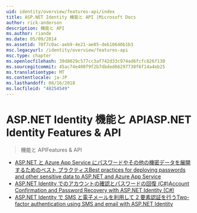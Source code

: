 ```yaml
---
uid: identity/overview/features-api/index
title: ASP.NET Identity 機能と API |Microsoft Docs
author: rick-anderson
description: 機能と API
ms.author: riande
ms.date: 05/09/2014
ms.assetid: 70f7c0ac-aeb9-4e21-ae05-deb10640b1b3
msc.legacyurl: /identity/overview/features-api
msc.type: chapter
ms.openlocfilehash: 39d8029c577cc3af742d33c974ad6fcfc826f130
ms.sourcegitcommit: 45ac74e400f9f2b7dbded66297730f6f14a4eb25
ms.translationtype: MT
ms.contentlocale: ja-JP
ms.lasthandoff: 08/16/2018
ms.locfileid: "48254549"
---
```

<a name="aspnet-identity-features--api"></a><span data-ttu-id="0c761-103">ASP.NET Identity 機能と API</span><span class="sxs-lookup"><span data-stu-id="0c761-103">ASP.NET Identity Features & API</span></span>
====================
> <span data-ttu-id="0c761-104">機能と API</span><span class="sxs-lookup"><span data-stu-id="0c761-104">Features & API</span></span>


- [<span data-ttu-id="0c761-105">ASP.NET と Azure App Service にパスワードやその他の機密データを展開するためのベスト プラクティス</span><span class="sxs-lookup"><span data-stu-id="0c761-105">Best practices for deploying passwords and other sensitive data to ASP.NET and Azure App Service</span></span>](best-practices-for-deploying-passwords-and-other-sensitive-data-to-aspnet-and-azure.md)
- [<span data-ttu-id="0c761-106">ASP.NET Identity でのアカウントの確認とパスワードの回復 (C#)</span><span class="sxs-lookup"><span data-stu-id="0c761-106">Account Confirmation and Password Recovery with ASP.NET Identity (C#)</span></span>](account-confirmation-and-password-recovery-with-aspnet-identity.md)
- [<span data-ttu-id="0c761-107">ASP.NET Identity で SMS と電子メールを利用して 2 要素認証を行う</span><span class="sxs-lookup"><span data-stu-id="0c761-107">Two-factor authentication using SMS and email with ASP.NET Identity</span></span>](two-factor-authentication-using-sms-and-email-with-aspnet-identity.md)
